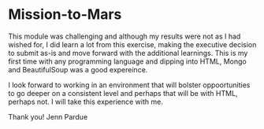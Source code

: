 # Mission-to-Mars

This module was challenging and although my results were not as I had wished for, I did learn a lot from this exercise, making the executive decision to submit as-is and move forward with the additional learnings. This is my first time with any programming language and dipping into HTML, Mongo and BeautifulSoup was a good expereince. 

I look forward to working in an environment that will bolster oppoortunities to go deeper on a consistent level and perhaps that will be with HTML, perhaps not. I will take this experience with me. 

Thank you!
Jenn Pardue
